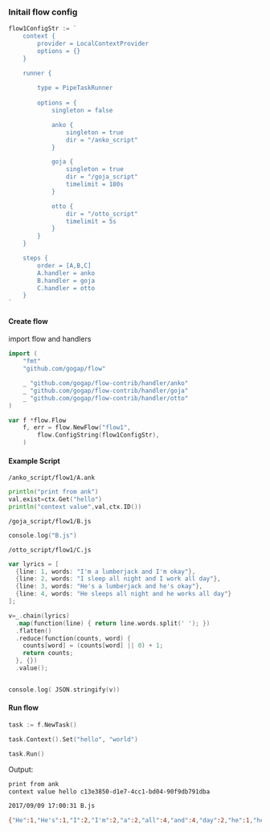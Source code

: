 


### Initail flow config

```go
flow1ConfigStr := `
	context {
		provider = LocalContextProvider
		options = {}
	}

	runner {
	
		type = PipeTaskRunner
		
		options = {
			singleton = false

			anko {
				singleton = true
				dir = "/anko_script"
			}

			goja {
				singleton = true
				dir = "/goja_script"
				timelimit = 180s
			}

			otto {
				dir = "/otto_script"
				timelimit = 5s
			}
		}
	}

	steps {
		order = [A,B,C]
		A.handler = anko
		B.handler = goja
		C.handler = otto
	}
`
```


#### Create flow

import flow and handlers

```go
import (
	"fmt"
	"github.com/gogap/flow"

	_ "github.com/gogap/flow-contrib/handler/anko"
	_ "github.com/gogap/flow-contrib/handler/goja"
	_ "github.com/gogap/flow-contrib/handler/otto"
)
```


```go
var f *flow.Flow
	f, err = flow.NewFlow("flow1",
		flow.ConfigString(flow1ConfigStr),
	)
```

#### Example Script

`/anko_script/flow1/A.ank`

```go
println("print from ank")
val,exist=ctx.Get("hello")
println("context value",val,ctx.ID())
```

`/goja_script/flow1/B.js`

```go
console.log("B.js")
```



`/otto_script/flow1/C.js`

```go
var lyrics = [
  {line: 1, words: "I'm a lumberjack and I'm okay"},
  {line: 2, words: "I sleep all night and I work all day"},
  {line: 3, words: "He's a lumberjack and he's okay"},
  {line: 4, words: "He sleeps all night and he works all day"}
];

v=_.chain(lyrics)
  .map(function(line) { return line.words.split(' '); })
  .flatten()
  .reduce(function(counts, word) {
    counts[word] = (counts[word] || 0) + 1;
    return counts;
  }, {})
  .value();


console.log( JSON.stringify(v))
```


#### Run flow

```go
task := f.NewTask()

task.Context().Set("hello", "world")

task.Run()
```

Output:

```bash
print from ank
context value hello c13e3850-d1e7-4cc1-bd04-90f9db791dba

2017/09/09 17:00:31 B.js

{"He":1,"He's":1,"I":2,"I'm":2,"a":2,"all":4,"and":4,"day":2,"he":1,"he's":1,"lumberjack":2,"night":2,"okay":2,"sleep":1,"sleeps":1,"work":1,"works":1}
```
